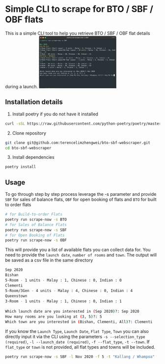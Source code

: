 # Simple CLI to scrape for BTO / SBF / OBF flats
This is a simple CLI tool to help you retrieve BTO / SBF / OBF flat details during a launch.
<img src="screenshot.png" width="50%" height="50%">

## Installation details
1. Install poetry if you do not have it installed
```bash
curl -sSL https://raw.githubusercontent.com/python-poetry/poetry/master/get-poetry.py | python
```
2. Clone repository
```bash
git clone git@github.com:terencelimzhengwei/bto-sbf-webscraper.git
cd bto-sbf-webscraper
```
3. Install dependencies
```bash
poetry install
```
## Usage
To go through step by step process leverage the -s parameter and provide `SBF` for sales of balance flats, `OBF` for open booking of flats and `BTO` for built to order flats
```bash
# for Build-to-order Flats
poetry run scrape-now -s BTO
# for Sales of Balance Flats
poetry run scrape-now -s SBF
# for Open Booking of Flats
poetry run scrape-now -s OBF
```
This will provide you a list of available flats you can collect data for. You need to provide the `launch date`, `number of rooms` and `town`. The output will be saved as a csv file in the same directory
```bash
Sep 2020
Bishan
5-Room - 1 units - Malay : 1, Chinese : 0, Indian : 0
Clementi
5-Room/3Gen - 4 units - Malay : 4, Chinese : 0, Indian : 4
Queenstown
3-Room - 1 units - Malay : 1, Chinese : 0, Indian : 1

Which launch date are you interested in (Sep 2020)?: Sep 2020
How many rooms are you looking at (3, 5)?: 5
Which town are you interested in (Bishan, Clementi, All)?: Clementi
```
If you know the `Launch Type`, `Launch Date`, `Flat Type`, `Town` you can also directly input it via the CLI using the parameters `-s --selection_type (required)`, `-l --launch_date (required)`, `-f --flat_type`, `-t --town`. If `flat_type` or `town` is not provided, all flat types and towns will be included.
```bash
poetry run scrape-now -s SBF -l Nov 2020 -f 5 -t "Kallang / Whampoa"
```